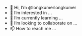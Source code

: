 - 👋 Hi, I’m @longkumerlongkumer
- 👀 I’m interested in ...
- 🌱 I’m currently learning ...
- 💞️ I’m looking to collaborate on ...
- 📫 How to reach me ...

<!---
longkumerlongkumer/longkumerlongkumer is a ✨ special ✨ repository because its `README.md` (this file) appears on your GitHub profile.
You can click the Preview link to take a look at your changes.
--->
